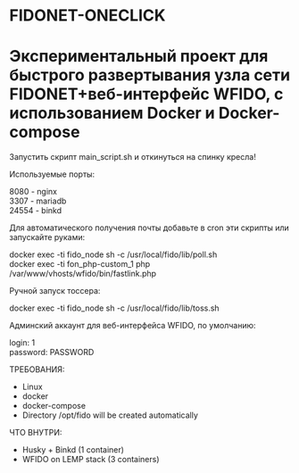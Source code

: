 # FIDONET-ONECLICK
# Экспериментальный проект для быстрого развертывания узла сети FIDONET+веб-интерфейс WFIDO, с использованием Docker и Docker-compose

Запустить скрипт main_script.sh и откинуться на спинку кресла!

Используемые порты:  

8080 - nginx  
3307 - mariadb  
24554 - binkd

Для автоматического получения почты добавьте в cron эти скрипты или запускайте руками:  

docker exec -ti fido_node sh -c /usr/local/fido/lib/poll.sh  
docker exec -ti fon_php-custom_1 php /var/www/vhosts/wfido/bin/fastlink.php

Ручной запуск тоссера:  

docker exec -ti fido_node sh -c /usr/local/fido/lib/toss.sh

Админский аккаунт для веб-интерфейса WFIDO, по умолчанию:  

login: 1  
password: PASSWORD

ТРЕБОВАНИЯ:

- Linux
- docker
- docker-compose
- Directory /opt/fido will be created automatically

ЧТО ВНУТРИ:

- Husky + Binkd (1 container)
- WFIDO on LEMP stack (3 containers)
